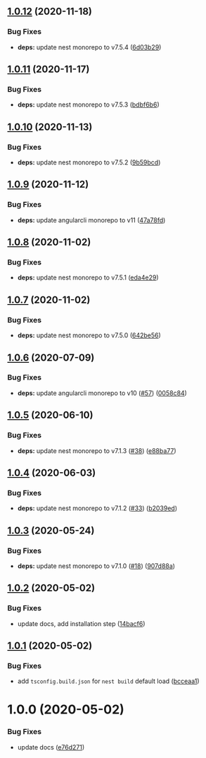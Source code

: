## [1.0.12](https://github.com/nest-x/nestx-schematics/compare/v1.0.11...v1.0.12) (2020-11-18)


### Bug Fixes

* **deps:** update nest monorepo to v7.5.4 ([6d03b29](https://github.com/nest-x/nestx-schematics/commit/6d03b29e0a1a0ebe4ce3ff8909491aa04d157440))

## [1.0.11](https://github.com/nest-x/nestx-schematics/compare/v1.0.10...v1.0.11) (2020-11-17)


### Bug Fixes

* **deps:** update nest monorepo to v7.5.3 ([bdbf6b6](https://github.com/nest-x/nestx-schematics/commit/bdbf6b6b230f17fdfe3af8503c3e6ad350143627))

## [1.0.10](https://github.com/nest-x/nestx-schematics/compare/v1.0.9...v1.0.10) (2020-11-13)


### Bug Fixes

* **deps:** update nest monorepo to v7.5.2 ([9b59bcd](https://github.com/nest-x/nestx-schematics/commit/9b59bcda71e3d0ab030ce60a4156fd40459a4649))

## [1.0.9](https://github.com/nest-x/nestx-schematics/compare/v1.0.8...v1.0.9) (2020-11-12)


### Bug Fixes

* **deps:** update angularcli monorepo to v11 ([47a78fd](https://github.com/nest-x/nestx-schematics/commit/47a78fd0b881d03f61d7f8d3d3296d2455354f98))

## [1.0.8](https://github.com/nest-x/nestx-schematics/compare/v1.0.7...v1.0.8) (2020-11-02)


### Bug Fixes

* **deps:** update nest monorepo to v7.5.1 ([eda4e29](https://github.com/nest-x/nestx-schematics/commit/eda4e2985346e895a55c0d5a6ec32ac40d7a7350))

## [1.0.7](https://github.com/nest-x/nestx-schematics/compare/v1.0.6...v1.0.7) (2020-11-02)


### Bug Fixes

* **deps:** update nest monorepo to v7.5.0 ([642be56](https://github.com/nest-x/nestx-schematics/commit/642be56d079fc8b22245c5b441be9778d0800d6a))

## [1.0.6](https://github.com/nest-x/nestx-schematics/compare/v1.0.5...v1.0.6) (2020-07-09)


### Bug Fixes

* **deps:** update angularcli monorepo to v10 ([#57](https://github.com/nest-x/nestx-schematics/issues/57)) ([0058c84](https://github.com/nest-x/nestx-schematics/commit/0058c84a51dc9034fd86f1bf9388da1af9fd72a8))

## [1.0.5](https://github.com/nest-x/nestx-schematics/compare/v1.0.4...v1.0.5) (2020-06-10)


### Bug Fixes

* **deps:** update nest monorepo to v7.1.3 ([#38](https://github.com/nest-x/nestx-schematics/issues/38)) ([e88ba77](https://github.com/nest-x/nestx-schematics/commit/e88ba77310c72b0022dabf94c383639cfaa0b323))

## [1.0.4](https://github.com/nest-x/nestx-schematics/compare/v1.0.3...v1.0.4) (2020-06-03)


### Bug Fixes

* **deps:** update nest monorepo to v7.1.2 ([#33](https://github.com/nest-x/nestx-schematics/issues/33)) ([b2039ed](https://github.com/nest-x/nestx-schematics/commit/b2039ed8f1d386b9ec3db84e008b2458d163e018))

## [1.0.3](https://github.com/nest-x/nestx-schematics/compare/v1.0.2...v1.0.3) (2020-05-24)


### Bug Fixes

* **deps:** update nest monorepo to v7.1.0 ([#18](https://github.com/nest-x/nestx-schematics/issues/18)) ([907d88a](https://github.com/nest-x/nestx-schematics/commit/907d88ad570e6419aa4023c12d606b399dc1d5e4))

## [1.0.2](https://github.com/nest-x/nestx-schematics/compare/v1.0.1...v1.0.2) (2020-05-02)


### Bug Fixes

* update docs, add installation step ([14bacf6](https://github.com/nest-x/nestx-schematics/commit/14bacf6714bb2dc3b1b1ffd1ff354de69f1c2a82))

## [1.0.1](https://github.com/nest-x/nestx-schematics/compare/v1.0.0...v1.0.1) (2020-05-02)


### Bug Fixes

* add `tsconfig.build.json` for `nest build` default load ([bcceaa1](https://github.com/nest-x/nestx-schematics/commit/bcceaa1684b4fde7d5a20d665c558d451aed57c5))

# 1.0.0 (2020-05-02)


### Bug Fixes

* update docs ([e76d271](https://github.com/nest-x/nestx-schematics/commit/e76d271205c2cda5dd0588c1558141b115b131e5))
